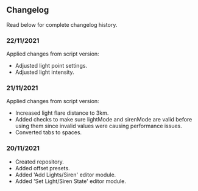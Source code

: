 ## Changelog
Read below for complete changelog history.

### 22/11/2021
Applied changes from script version:
- Adjusted light point settings.
- Adjusted light intensity.

### 21/11/2021
Applied changes from script version:
- Increased light flare distance to 3km.
- Added checks to make sure lightMode and sirenMode are valid before using them since invalid values were causing performance issues.
- Converted tabs to spaces.

### 20/11/2021
- Created repository.
- Added offset presets.
- Added 'Add Lights/Siren' editor module.
- Added 'Set Light/Siren State' editor module.